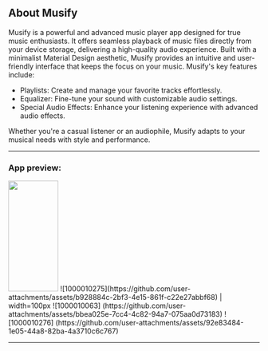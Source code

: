 ## About Musify
Musify is a powerful and advanced music player app designed for true music enthusiasts. It offers seamless playback of music files directly from your device storage, delivering a high-quality audio experience. Built with a minimalist Material Design aesthetic, Musify provides an intuitive and user-friendly interface that keeps the focus on your music.
Musify's key features include:

- Playlists: Create and manage your favorite tracks effortlessly.
- Equalizer: Fine-tune your sound with customizable audio settings.
- Special Audio Effects: Enhance your listening experience with advanced audio effects.

Whether you're a casual listener or an audiophile, Musify adapts to your musical needs with style and performance.

---

### App preview:
<img src="[https://github.com/user-attachments/assets/b928884c-2bf3-4e15-861f-c22e27abbf68]" width="100" height="222">
![1000010275](https://github.com/user-attachments/assets/b928884c-2bf3-4e15-861f-c22e27abbf68) | width=100px ![1000010063] (https://github.com/user-attachments/assets/bbea025e-7cc4-4c82-94a7-075aa0d73183) ![1000010276] (https://github.com/user-attachments/assets/92e83484-1e05-44a8-82ba-4a3710c6c767) 

---

